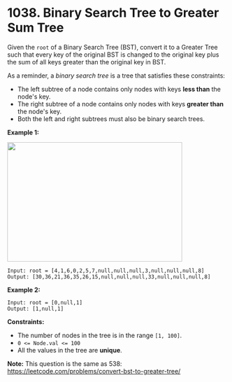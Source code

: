 # 1038. Binary Search Tree to Greater Sum Tree

Given the `root` of a Binary Search Tree (BST), convert it to a Greater
Tree such that every key of the original BST is changed to the original
key plus the sum of all keys greater than the original key in BST.

As a reminder, a *binary search tree* is a tree that satisfies these
constraints:

- The left subtree of a node contains only nodes with keys **less
    than** the node's key.
- The right subtree of a node contains only nodes with keys **greater
    than** the node's key.
- Both the left and right subtrees must also be binary search trees.

**Example 1:**

<img src="https://assets.leetcode.com/uploads/2019/05/02/tree.png"
style="width: 400px; height: 273px;" />

    Input: root = [4,1,6,0,2,5,7,null,null,null,3,null,null,null,8]
    Output: [30,36,21,36,35,26,15,null,null,null,33,null,null,null,8]

**Example 2:**

    Input: root = [0,null,1]
    Output: [1,null,1]

**Constraints:**

- The number of nodes in the tree is in the range `[1, 100]`.
- `0 <= Node.val <= 100`
- All the values in the tree are **unique**.

**Note:** This question is the same as 538:
<a href="https://leetcode.com/problems/convert-bst-to-greater-tree/"
target="_blank">https://leetcode.com/problems/convert-bst-to-greater-tree/</a>
